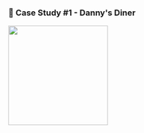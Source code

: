 ###  🍜 Case Study #1 - Danny's Diner

<img src="https://user-images.githubusercontent.com/94797745/146899828-ea5f21ac-7c29-4227-bce0-b54b4b371e84.png" width = "200" height = "200"/>
